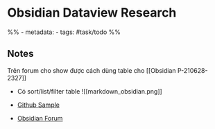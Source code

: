 # Obsidian Dataview Research
%% - metadata:
	- tags: #task/todo %% 

## Notes
Trên forum cho show được cách dùng table cho [[Obsidian P-210628-2327]]
- Có sort/list/filter table
![[markdown_obsidian.png]]

- [Github Sample](https://github.com/duoani/obsidian-gtd/tree/main/tools/dv-script) 
- [Obsidian Forum](https://forum.obsidian.md/t/20210608-update-my-project-management-workflow-using-obsidian-dataview/18932)


